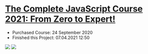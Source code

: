 # [The Complete JavaScript Course 2021: From Zero to Expert!](https://www.udemy.com/course/the-complete-javascript-course/)
* Purchased Course: 24 September 2020
* Finished this Project: 07.04.2021 12:50

<img src="https://github.com/AJuskys/The_Complete_JavaScript_Course-Projects/blob/master/%231%20-%20Guess%20Number/Capture01.PNG" />
<img src="https://github.com/AJuskys/The_Complete_JavaScript_Course-Projects/blob/master/%231%20-%20Guess%20Number/Capture02.PNG" />

